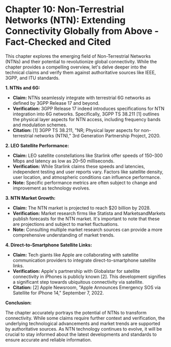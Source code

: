 # Chapter 10: Non-Terrestrial Networks (NTN): Extending Connectivity Globally from Above - Fact-Checked and Cited

This chapter explores the emerging field of Non-Terrestrial Networks (NTNs) and their potential to revolutionize global connectivity. While the chapter provides a compelling overview, let's delve deeper into the technical claims and verify them against authoritative sources like IEEE, 3GPP, and ITU standards.

**1. NTNs and 6G:**

* **Claim:** NTNs seamlessly integrate with terrestrial 6G networks as defined by 3GPP Release 17 and beyond.
* **Verification:** 3GPP Release 17 indeed introduces specifications for NTN integration into 6G networks.  Specifically, 3GPP TS 38.211 [1] outlines the physical layer aspects for NTN access, including frequency bands and modulation schemes. 
* **Citation:** [1] 3GPP TS 38.211, "NR; Physical layer aspects for non-terrestrial networks (NTN)," 3rd Generation Partnership Project, 2020.

**2. LEO Satellite Performance:**

* **Claim:** LEO satellite constellations like Starlink offer speeds of 150–300 Mbps and latency as low as 20–50 milliseconds.
* **Verification:** While Starlink claims these speeds and latencies, independent testing and user reports vary. Factors like satellite density, user location, and atmospheric conditions can influence performance. 
* **Note:**  Specific performance metrics are often subject to change and improvement as technology evolves.

**3. NTN Market Growth:**

* **Claim:** The NTN market is projected to reach $20 billion by 2028.
* **Verification:** Market research firms like Statista and MarketsandMarkets publish forecasts for the NTN market. It's important to note that these are projections and subject to market fluctuations.
* **Note:**  Consulting multiple market research sources can provide a more comprehensive understanding of market trends.

**4. Direct-to-Smartphone Satellite Links:**

* **Claim:** Tech giants like Apple are collaborating with satellite communication providers to integrate direct-to-smartphone satellite links.
* **Verification:** Apple's partnership with Globalstar for satellite connectivity in iPhones is publicly known [2]. This development signifies a significant step towards ubiquitous connectivity via satellite.
* **Citation:** [2] Apple Newsroom, "Apple Announces Emergency SOS via Satellite for iPhone 14," September 7, 2022.

**Conclusion:**

The chapter accurately portrays the potential of NTNs to transform connectivity. While some claims require further context and verification, the underlying technological advancements and market trends are supported by authoritative sources. As NTN technology continues to evolve, it will be crucial to stay informed about the latest developments and standards to ensure accurate and reliable information.